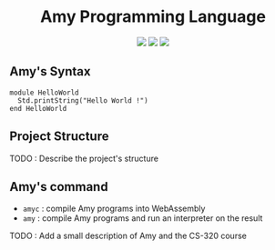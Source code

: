 <div align="center">
  <h1> Amy Programming Language </h1>
</div>

<div align="center">
  <a href="https://github.com/hamzaremmal/amy"><img src="https://github.com/hamzaremmal/amy/actions/workflows/amyc.yml/badge.svg?branch=master"/></a>
  <a href="https://codeclimate.com/github/hamzaremmal/amy/maintainability"><img src="https://api.codeclimate.com/v1/badges/c3f86e1b40c3d3e4fd29/maintainability"/></a>
  <a href="https://codeclimate.com/github/hamzaremmal/amy/test_coverage"><img src="https://api.codeclimate.com/v1/badges/c3f86e1b40c3d3e4fd29/test_coverage"/></a>
</div>

## Amy's Syntax

```
module HelloWorld
  Std.printString("Hello World !")
end HelloWorld
```

## Project Structure
TODO : Describe the project's structure

## Amy's command
- `amyc` : compile Amy programs into WebAssembly
- `amy`  : compile Amy programs and run an interpreter on the result

TODO : Add a small description of Amy and the CS-320 course
